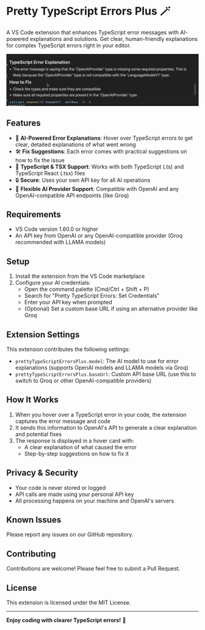 # Pretty TypeScript Errors Plus 🪄

A VS Code extension that enhances TypeScript error messages with AI-powered explanations and solutions. Get clear, human-friendly explanations for complex TypeScript errors right in your editor.

![Pretty TypeScript Errors Plus](./assets/explanation.png)

## Features

- 🤖 **AI-Powered Error Explanations**: Hover over TypeScript errors to get clear, detailed explanations of what went wrong
- 🛠️ **Fix Suggestions**: Each error comes with practical suggestions on how to fix the issue
- 🎯 **TypeScript & TSX Support**: Works with both TypeScript (.ts) and TypeScript React (.tsx) files
- 🔒 **Secure**: Uses your own API key for all AI operations
- 🔄 **Flexible AI Provider Support**: Compatible with OpenAI and any OpenAI-compatible API endpoints (like Groq)

## Requirements

- VS Code version 1.60.0 or higher
- An API key from OpenAI or any OpenAI-compatible provider (Groq recommended with LLAMA models)

## Setup

1. Install the extension from the VS Code marketplace
2. Configure your AI credentials:
   - Open the command palette (Cmd/Ctrl + Shift + P)
   - Search for "Pretty TypeScript Errors: Set Credentials"
   - Enter your API key when prompted
   - (Optional) Set a custom base URL if using an alternative provider like Groq

## Extension Settings

This extension contributes the following settings:

- `prettyTypeScriptErrorsPlus.model`: The AI model to use for error explanations (supports OpenAI models and LLAMA models via Groq)
- `prettyTypeScriptErrorsPlus.baseUrl`: Custom API base URL (use this to switch to Groq or other OpenAI-compatible providers)

## How It Works

1. When you hover over a TypeScript error in your code, the extension captures the error message and code
2. It sends this information to OpenAI's API to generate a clear explanation and potential fixes
3. The response is displayed in a hover card with:
   - A clear explanation of what caused the error
   - Step-by-step suggestions on how to fix it

## Privacy & Security

- Your code is never stored or logged
- API calls are made using your personal API key
- All processing happens on your machine and OpenAI's servers

## Known Issues

Please report any issues on our GitHub repository.

## Contributing

Contributions are welcome! Please feel free to submit a Pull Request.

## License

This extension is licensed under the MIT License.

---

**Enjoy coding with clearer TypeScript errors!** 🚀
